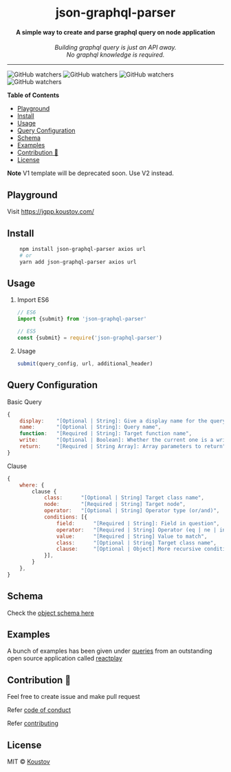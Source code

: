 <div align="center">
   <p>
    <h1>json-graphql-parser</h1>
    <h4>A simple way to create and parse graphql query on node application</h1>
  </p>
  <p>
     <i>Building graphql query is just an API away.</i>
     <br/>
     <i>No graphql knowledge is required.</i>
     <br/>
  </p>

  <p>

  </p>
</div>

---

![GitHub watchers](https://img.shields.io/github/watchers/koustov/json-graphql-parser.svg?logo=github&label=Watch) ![GitHub watchers](https://img.shields.io/github/issues/koustov/json-graphql-parser?logo=github&label=Issues) ![GitHub watchers](https://img.shields.io/github/stars/koustov/json-graphql-parser?logo=github&label=Stars) ![GitHub watchers](https://img.shields.io/npm/dt/json-graphql-parser.svg?logo=npm&label=downloads)

**Table of Contents**

- [Playground](#playground)
- [Install](#install)
- [Usage](#usage)
- [Query Configuration](#query-configuration)
- [Schema](#schema)
- [Examples](#examples)
- [Contribution 🍰](#contribution-)
- [License](#license)

**Note** V1 template will be deprecated soon. Use V2 instead.

## Playground
Visit https://jgpp.koustov.com/
## Install 

```bash
    npm install json-graphql-parser axios url
    # or
    yarn add json-graphql-parser axios url
```
## Usage

1. Import
    ES6
    ```javascript
    // ES6
    import {submit} from 'json-graphql-parser'
    
    // ES5
    const {submit} = require('json-graphql-parser')
    ```
2. Usage
   ```javascript
   submit(query_config, url, additional_header)
   ```

## Query Configuration
    
Basic Query

```javascript
{
    display:    "[Optional | String]: Give a display name for the query",
    name:       "[Optional | String]: Query name",
    function:   "[Required | String]: Target function name",
    write:      "[Optional | Boolean]: Whether the current one is a write query",
    return:     "[Required | String Array]: Array parameters to return"
}
```

Clause

```javascript
{
    where: {
        clause {
            class:      "[Optional | String] Target class name",
            node:       "[Required | String] Target node",
            operator:   "[Optional | String] Operator type (or/and)",
            conditions: [{
                field:      "[Required | String]: Field in question",
                operator:   "[Required | String] Operator (eq | ne | in | ...)",
                value:      "[Required | String] Value to match",
                class:      "[Optional | String] Target class name",
                clause:     "[Optional | Object] More recursive conditions"
            }],
        }
    },
}
```

## Schema
Check the [object schema here](./templates/base-template_schema.js)

## Examples 
A bunch of examples has been given under [queries](./example/queries_v2/) from an outstanding open source application called [reactplay](https://www.reactplay.io)

## Contribution 🍰

Feel free to create issue and make pull request

Refer [code of conduct ](./CODE_OF_CONDUCT.md)

Refer [contributing ](./CONTRIBUTING.md)

## License

MIT © [Koustov](https://github.com/koustov)
